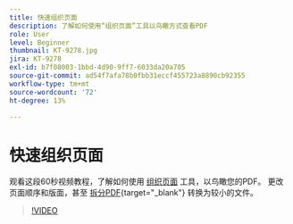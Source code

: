 ```yaml
---
title: 快速组织页面
description: 了解如何使用“组织页面”工具以鸟瞰方式查看PDF
role: User
level: Beginner
thumbnail: KT-9278.jpg
jira: KT-9278
exl-id: b7f08003-1bbd-4d90-9ff7-6033da20a705
source-git-commit: ad54f7afa78b0fbb31eccf455723a8890cb92355
workflow-type: tm+mt
source-wordcount: '72'
ht-degree: 13%

---
```


# 快速组织页面

观看这段60秒视频教程，了解如何使用 [组织页面](https://www.adobe.com/acrobat/online/rearrange-pdf.html) 工具，以鸟瞰您的PDF。 更改页面顺序和版面，甚至 [拆分PDF](https://www.adobe.com/acrobat/online/split-pdf.html){target="_blank"} 转换为较小的文件。

>[!VIDEO](https://video.tv.adobe.com/v/338278?quality=12&learn=on&hidetitle=true)
